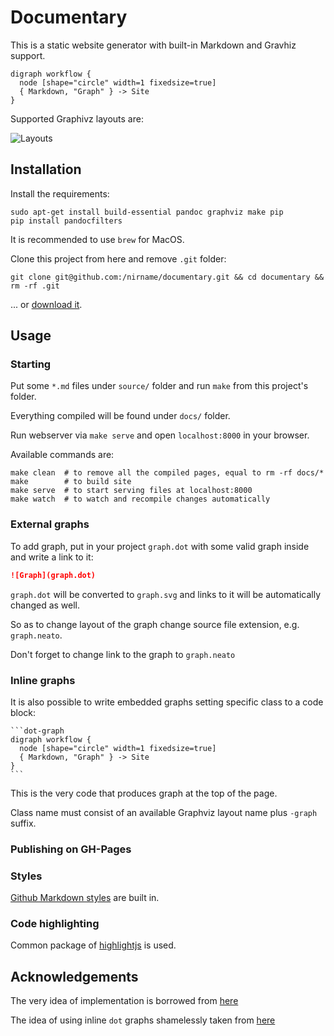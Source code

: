 # Documentary

This is a static website generator with built-in Markdown and Gravhiz support.

```{#workflow .dot-graph}
digraph workflow {
  node [shape="circle" width=1 fixedsize=true]
  { Markdown, "Graph" } -> Site
}
```

Supported Graphivz layouts are:

![Layouts](layouts.neato)

## Installation

Install the requirements:

```shell
sudo apt-get install build-essential pandoc graphviz make pip
pip install pandocfilters
```

It is recommended to use `brew` for MacOS.

Clone this project from here and remove `.git` folder:

```shell
git clone git@github.com:/nirname/documentary.git && cd documentary && rm -rf .git
```

... or [download it](https://github.com/nirname/documentary/archive/master.zip).

## Usage

### Starting

Put some `*.md` files under `source/` folder and run `make` from this project's folder.

Everything compiled will be found under `docs/` folder.

Run webserver via `make serve` and open `localhost:8000` in your browser.

Available commands are:

```shell
make clean  # to remove all the compiled pages, equal to rm -rf docs/*
make        # to build site
make serve  # to start serving files at localhost:8000
make watch  # to watch and recompile changes automatically
```

### External graphs

To add graph, put in your project `graph.dot` with some valid graph inside and write a link to it:

```markdown
![Graph](graph.dot)

```

`graph.dot` will be converted to `graph.svg` and links to it will be automatically changed as well.

So as to change layout of the graph change source file extension, e.g. `graph.neato`.

Don't forget to change link to the graph to `graph.neato`

### Inline graphs

It is also possible to write embedded graphs setting specific class to a code block:

    ```dot-graph
    digraph workflow {
      node [shape="circle" width=1 fixedsize=true]
      { Markdown, "Graph" } -> Site
    }
    ```

This is the very code that produces graph at the top of the page.

Class name must consist of an available Graphviz layout name plus `-graph` suffix.

### Publishing on GH-Pages

### Styles

[Github Markdown styles](https://github.com/sindresorhus/github-markdown-css) are built in.

### Code highlighting

Common package of [highlightjs](https://highlightjs.org/download/) is used.

## Acknowledgements

The very idea of implementation is borrowed from [here](https://tylercipriani.com/blog/2014/05/13/replace-jekyll-with-pandoc-makefile/)

The idea of using inline `dot` graphs shamelessly taken from [here](https://gitlab.com/meonkeys/pandoc-dot-svg-hack/tree/master)
